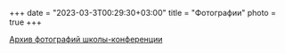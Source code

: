 
+++
date = "2023-03-3T00:29:30+03:00"
title = "Фотографии"
photo = true
+++


<a href= "https://disk.yandex.ru/d/g1fdSxKgN8vJuA" target="_blank">Архив фотографий школы-конференции</a><br /><br />
